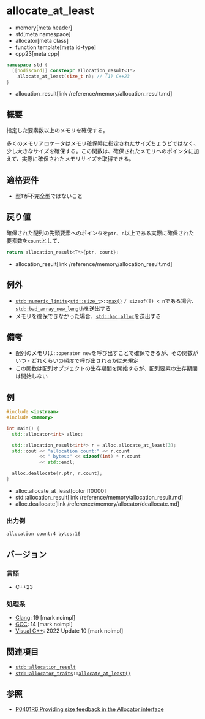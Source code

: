 # allocate_at_least
* memory[meta header]
* std[meta namespace]
* allocator[meta class]
* function template[meta id-type]
* cpp23[meta cpp]

```cpp
namespace std {
  [[nodiscard]] constexpr allocation_result<T*>
    allocate_at_least(size_t n); // (1) C++23
}
```
* allocation_result[link /reference/memory/allocation_result.md]

## 概要
指定した要素数以上のメモリを確保する。

多くのメモリアロケータはメモリ確保時に指定されたサイズちょうどではなく、少し大きなサイズを確保する。この関数は、確保されたメモリへのポインタに加えて、実際に確保されたメモリサイズを取得できる。


## 適格要件
- 型`T`が不完全型ではないこと


## 戻り値
確保された配列の先頭要素へのポインタを`ptr`、`n`以上である実際に確保された要素数を`count`として、

```cpp
return allocation_result<T*>{ptr, count};
```
* allocation_result[link /reference/memory/allocation_result.md]


## 例外
- [`std::numeric_limits`](/reference/limits/numeric_limits.md)`<`[`std::size_t`](/reference/cstddef/size_t.md)`>::`[`max()`](/reference/limits/numeric_limits/max.md) `/ sizeof(T) < n`である場合、[`std::bad_array_new_length`](/reference/new/bad_array_new_length.md)を送出する
- メモリを確保できなかった場合、[`std::bad_alloc`](/reference/new/bad_alloc.md)を送出する


## 備考
- 配列のメモリは`::operator new`を呼び出すことで確保できるが、その関数がいつ・どれくらいの頻度で呼び出されるかは未規定
- この関数は配列オブジェクトの生存期間を開始するが、配列要素の生存期間は開始しない


## 例
```cpp example
#include <iostream>
#include <memory>

int main() {
  std::allocator<int> alloc;

  std::allocation_result<int*> r = alloc.allocate_at_least(3);
  std::cout << "allocation count:" << r.count
            << " bytes:" << sizeof(int) * r.count
            << std::endl;

  alloc.deallocate(r.ptr, r.count);
}
```
* alloc.allocate_at_least[color ff0000]
* std::allocation_result[link /reference/memory/allocation_result.md]
* alloc.deallocate[link /reference/memory/allocator/deallocate.md]

### 出力例
```
allocation count:4 bytes:16
```

## バージョン
### 言語
- C++23

### 処理系
- [Clang](/implementation.md#clang): 19 [mark noimpl]
- [GCC](/implementation.md#gcc): 14 [mark noimpl]
- [Visual C++](/implementation.md#visual_cpp): 2022 Update 10 [mark noimpl]


## 関連項目
- [`std::allocation_result`](/reference/memory/allocation_result.md)
- [`std::allocator_traits`](/reference/memory/allocator_traits.md)`::`[`allocate_at_least()`](/reference/memory/allocator_traits/allocate_at_least.md)


## 参照
- [P0401R6 Providing size feedback in the Allocator interface](https://www.open-std.org/jtc1/sc22/wg21/docs/papers/2021/p0401r6.html)
